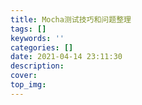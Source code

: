 ```yaml
---
title: Mocha测试技巧和问题整理
tags: []
keywords: ''
categories: []
date: 2021-04-14 23:11:30
description:
cover: 
top_img:
---
```






